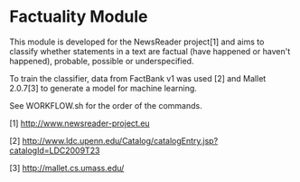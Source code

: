 Factuality Module 
==================

This module is developed for the NewsReader project[1] and aims to classify whether statements in a text are factual (have happened or haven't happened), probable, possible or underspecified. 

To train the classifier, data from FactBank v1 was used [2] and Mallet 2.0.7[3] to generate a model for machine learning. 

See WORKFLOW.sh for the order of the commands. 


[1] http://www.newsreader-project.eu 

[2] http://www.ldc.upenn.edu/Catalog/catalogEntry.jsp?catalogId=LDC2009T23

[3] http://mallet.cs.umass.edu/
